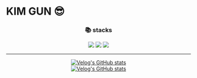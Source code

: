 # KIM GUN :sunglasses:
<div align="center">
  
  ### 📚 stacks    
  <img src="https://img.shields.io/badge/JAVA-007396?style=for-the-badge&logo=java&logoColor=white">
  <img src="https://img.shields.io/badge/spring-6DB33F?style=for-the-badge&logo=spring&logoColor=white"> 
  <img src="https://img.shields.io/badge/mysql-4479A1?style=for-the-badge&logo=mysql&logoColor=white">    

---
[![Velog's GitHub stats](https://velog-readme-stats.vercel.app/api/badge?name=gunkim95)](https://velog.io/@eungyeole)  
[![Velog's GitHub stats](https://velog-readme-stats.vercel.app/api?name=gunkim95)](https://github.com/eungyeole/velog-readme-stats)
</div>
